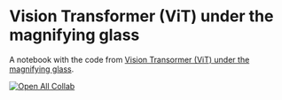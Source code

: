 # Vision Transformer (ViT) under the magnifying glass

A notebook with the code from [Vision Transormer (ViT) under the magnifying glass](https://).  
  
[![Open All Collab](https://colab.research.google.com/assets/colab-badge.svg)](https://colab.research.google.com/github/yurkovak/ViT_notebook/blob/main/Vision_Transormer_(ViT)_under_the_magnifying_glass.ipynb)
